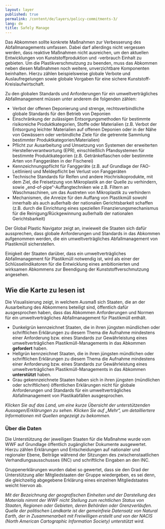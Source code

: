 ```yaml
---
layout: layer
published: true
permalink: /content/de/layers/policy-commitments-3/
lang: de
title: Safely Manage
---
```


Das Abkommen sollte konkrete Maßnahmen zur Verbesserung des Abfallmanagements umfassen. Dabei darf allerdings nicht vergessen werden, dass reaktive Maßnahmen nicht ausreichen, um den aktuellen Entwicklungen von Kunststoffproduktion und -verbrauch Einhalt zu gebieten. Um die Plastikverschmutzung zu beenden, muss das Abkommen neben diesen Maßnahmen noch weitere, unverzichtbare Komponenten beinhalten. Hierzu zählen beispielsweise globale Verbote und Auslaufregelungen sowie globale Vorgaben für eine sichere Kunststoff-Kreislaufwirtschaft.

Zu den globalen Standards und Anforderungen für ein umweltverträgliches Abfallmanagement müssen unter anderem die folgenden zählen:

* Verbot der offenen Deponierung und strenge, rechtsverbindliche globale Standards für den Betrieb von Deponien
* Einschränkung der zulässigen Entsorgungsmethoden für bestimmte risikoreiche Produktkategorien, Stoffe oder Materialien (z.B. Verbot der Entsorgung leichter Materialien auf offenen Deponien oder in der Nähe von Gewässern oder verbindliche Ziele für die getrennte Sammlung bestimmter Produktkategorien/Materialien)
* Pflicht zur Ausarbeitung und Umsetzung von Systemen der erweiterten Herstellerverantwortung (EPR), einschließlich Pfandsystemen für bestimmte Produktkategorien (z.B. Getränkeflaschen oder bestimmte Arten von Fanggeräten in der Fischerei)
* Kennzeichnungspflicht für Fanggeräte (z.B. auf Grundlage der FAO-Leitlinien) und Meldepflicht bei Verlust von Fanggeräten
* Technische Standards für Reifen und andere Hochrisikoprodukte, mit dem Ziel, die Freisetzung von Mikroplastik an der Quelle zu verhindern, sowie „end-of-pipe“-Auffangtechniken wie z.B. Filtern an Waschmaschinen, um das Austreten von Mikroplastik zu verhindern
* Mechanismen, die Anreize für den Auffang von Plastikmüll sowohl innerhalb als auch außerhalb der nationalen Gerichtsbarkeit schaffen (z.B. durch die Einrichtung eines speziellen Finanzierungsmechanismus für die Reinigung/Rückgewinnung außerhalb der nationalen Gerichtsbarkeit)

Der Global Plastic Navigator zeigt an, inwieweit die Staaten sich dafür aussprechen, dass globale Anforderungen und Standards in das Abkommen aufgenommen werden, die ein umweltverträgliches Abfallmanagement von Plastikmüll sicherstellen.

Einigkeit der Staaten darüber, dass ein umweltverträgliches Abfallmanagement für Plastikmüll notwendig ist, wird als einer der Schlüsselindikatoren für die Entwicklung eines ambitionierten und wirksamen Abkommens zur Beendigung der Kunststoffverschmutzung angesehen.



## Wie die Karte zu lesen ist

Die Visualisierung zeigt, in welchem Ausmaß sich Staaten, die an der Ausarbeitung des Abkommens beteiligt sind, öffentlich dafür ausgesprochen haben, dass das Abkommen Anforderungen und Normen für ein umweltverträgliches Abfallmanagement für Plastikmüll enthält.

* Dunkelgrün kennzeichnet Staaten, die in ihren jüngsten mündlichen oder schriftlichen Erklärungen zu diesem Thema die Aufnahme mindestens einer Anforderung bzw. eines Standards zur Gewährleistung eines umweltverträglichen Plastikmüll-Managements in das Abkommen **gefordert** haben.
* Hellgrün kennzeichnet Staaten, die in ihren jüngsten mündlichen oder schriftlichen Erklärungen zu diesem Thema die Aufnahme mindestens einer Anforderung bzw. eines Standards zur Gewährleistung eines umweltverträglichen Plastikmüll-Managements in das Abkommen **unterstützt** haben.
* Grau gekennzeichnete Staaten haben sich in ihren jüngsten (mündlichen oder schriftlichen) öffentlichen Erklärungen nicht für globale Anforderungen und Standards für ein umweltverträgliches Abfallmanagement von Plastikabfällen ausgesprochen.

_Klicken Sie auf das Land, um eine kurze Übersicht der unterstützenden Aussagen/Erklärungen zu sehen. Klicken Sie auf „Mehr“, um detailliertere Informationen mit Quellen angezeigt zu bekommen._

### Über die Daten

Die Unterstützung der jeweiligen Staaten für die Maßnahme wurde vom WWF auf Grundlage öffentlich zugänglicher Dokumente ausgewertet. Hierzu zählen Erklärungen und Entscheidungen auf nationaler und regionaler Ebene, Beiträge während der Sitzungen des zwischenstaatlichen Verhandlungsausschusses (INC) und schriftliche Eingaben an den INC.

Gruppenerklärungen wurden dabei so gewertet, dass sie den Grad der Unterstützung aller Mitgliedstaaten der Gruppe wiedergeben, es sei denn, die gleichzeitig abgegebene Erklärung eines einzelnen Mitgliedstaates weicht hiervon ab.

_Mit der Bezeichnung der geografischen Einheiten und der Darstellung des Materials nimmt der WWF nicht Stellung zum rechtlichen Status von Staaten, Regionen oder Gebieten, deren Behörden oder Grenzverläufen. Quelle der politischen Landkarte ist der gemeinfreie Datensatz von Natural Earth, der in Zusammenarbeit mit Freiwilligen erstellt und von der NACIS (North American Cartographic Information Society) unterstützt wird._
